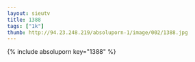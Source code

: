 ```yaml
--- 
layout: sieutv
title: 1388
tags: ["1k"]
thumb: http://94.23.248.219/absoluporn-1/image/002/1388.jpg
---
```

{% include absoluporn key="1388" %} 
